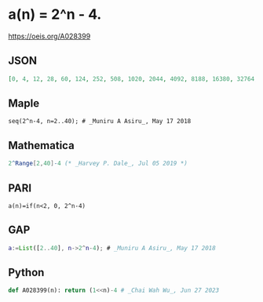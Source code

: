 # a\(n\) \= 2^n \- 4\.
https://oeis.org/A028399
## JSON
```JSON
[0, 4, 12, 28, 60, 124, 252, 508, 1020, 2044, 4092, 8188, 16380, 32764, 65532, 131068, 262140, 524284, 1048572, 2097148, 4194300, 8388604, 16777212, 33554428, 67108860, 134217724, 268435452, 536870908, 1073741820, 2147483644, 4294967292, 8589934588, 17179869180]
```
## Maple
```Maple
seq(2^n-4, n=2..40); # _Muniru A Asiru_, May 17 2018
```
## Mathematica
```Mathematica
2^Range[2,40]-4 (* _Harvey P. Dale_, Jul 05 2019 *)
```
## PARI
```PARI
a(n)=if(n<2, 0, 2^n-4)
```
## GAP
```GAP
a:=List([2..40], n->2^n-4); # _Muniru A Asiru_, May 17 2018
```
## Python
```Python
def A028399(n): return (1<<n)-4 # _Chai Wah Wu_, Jun 27 2023
```
